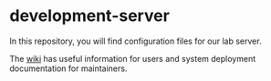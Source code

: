 # development-server

In this repository, you will find configuration files for our lab server.

The [wiki](https://github.com/learlab/development-server/wiki) has useful information for users and system deployment documentation for maintainers.
